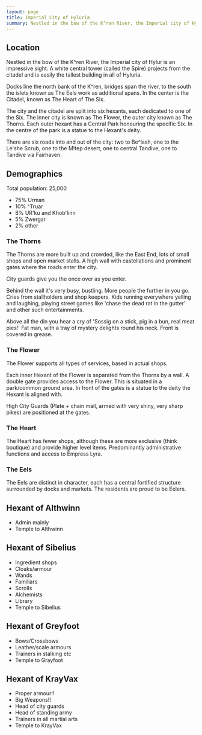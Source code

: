 ```yaml
---
layout: page
title: Imperial City of Hyluria
summary: Nestled in the bow of the K^ren River, the Imperial city of Hylur is an impressive sight. A white central tower (called the Spire) projects from the citadel and is easily the tallest building in all of Hyluria. 
---
```


## Location

Nestled in the bow of the K^ren River, the Imperial city of Hylur is an impressive sight. A white central tower (called the Spire) projects from the citadel and is easily the tallest building in all of Hyluria. 

Docks line the north bank of the K^ren, bridges span the river, to the south the islets known as The Eels work as additional spans. In the center is the Citadel, known as The Heart of The Six. 

The city and the citadel are split into six hexants, each dedicated to one of the Six. The inner city is known as The Flower, the outer city known as The Thorns. Each outer hexant has a Central Park honouring the specific Six. In the centre of the park is a statue to the Hexant's deity.

There are six roads into and out of the city: two to  Be^lash, one to the Le'she Scrub, one to the M!tep desert, one to central Tandive, one to Tandive via Fairhaven.

## Demographics

Total population: 25,000
- 75% Urman
- 10% ^Truar
- 8% UR'ku and Khob'linn 
- 5% Zwergar
- 2% other



### The Thorns

The Thorns are more built up and crowded, like the East End, lots of small shops and open market stalls.
A high wall with castellations and prominent gates where the roads enter the city.

City guards give you the once over as you enter. 

Behind the wall it's very busy, bustling. More people the further in you go. Cries from stallholders and shop keepers. Kids running everywhere yelling and laughing, playing street games like 'chase the dead rat in the gutter' and other such entertainments.

Above all the din you hear a cry of 'Sossig on a stick, pig in a bun, real meat pies!'
Fat man, with a tray of mystery delights round his neck. Front is covered in grease. 

### The Flower

The Flower supports all types of services, based in actual shops.

Each inner Hexant of the Flower is separated from the Thorns by a wall. A double gate provides access to the Flower. This is situated in a park/common ground area. In front of the gates is a statue to the deity the Hexant is aligned with.

High City Guards (Plate + chain mail, armed with very shiny, very sharp pikes) are positioned at the gates.

### The Heart

The Heart has fewer shops, although these are more exclusive (think boutique) and provide higher level items. Predominantly administrative functions and access to Empress Lyra.

### The Eels

The Eels are distinct in character, each has a central fortified structure surrounded by docks and markets. The residents are proud to be Eelers.


## Hexant of Althwinn

- Admin mainly
- Temple to Althwinn

## Hexant of Sibelius

- Ingredient shops
- Cloaks/armour
- Wands
- Familiars
- Scrolls
- Alchemists 
- Library
- Temple to Sibelius

## Hexant of Greyfoot

- Bows/Crossbows
- Leather/scale armours
- Trainers in stalking etc
- Temple to Grayfoot

## Hexant of KrayVax

- Proper armour!!
- Big Weapons!!
- Head of city guards
- Head of standing army
- Trainers in all martial arts
- Temple to KrayVax

